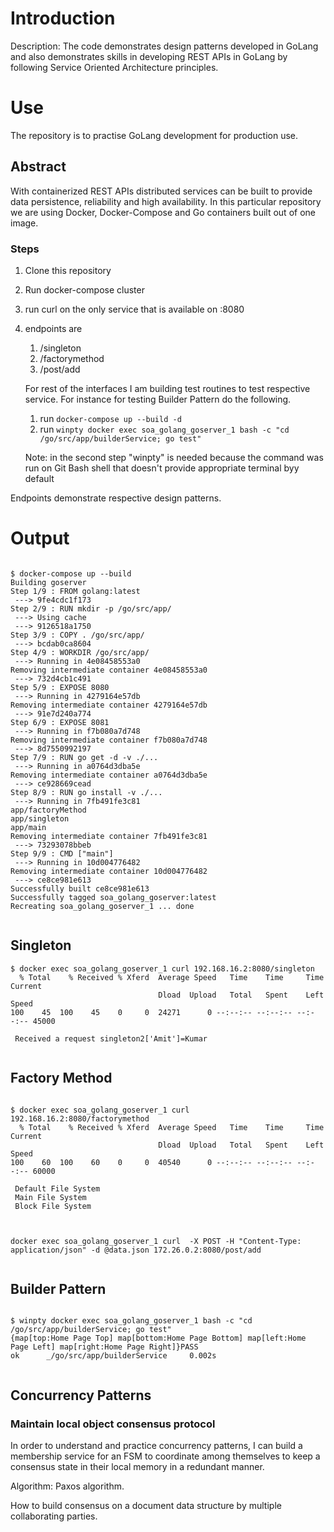 # Introduction

Description: The code demonstrates design patterns developed in GoLang and also demonstrates skills in developing
REST APIs in GoLang by following Service Oriented Architecture principles.

# Use

The repository is to practise GoLang development for production use. 

## Abstract

With containerized REST APIs distributed services can be built to provide data persistence, reliability and high availability. In this particular repository we are using Docker, Docker-Compose and Go containers built out of one image.

### Steps

1. Clone this repository
2. Run docker-compose cluster
3. run curl on the only service that is available on <container-ip-address>:8080
4. endpoints are
    1. /singleton
    2. /factorymethod
    3. /post/add
    
    For rest of the interfaces I am building test routines to test respective service. For instance for testing Builder Pattern do the following.
    
    1. run ```docker-compose up --build -d```
    2. run ```winpty docker exec soa_golang_goserver_1 bash -c "cd /go/src/app/builderService; go test"```
    
    Note: in the second step "winpty" is needed because the command was run on Git Bash shell that doesn't provide appropriate terminal byy default

Endpoints demonstrate respective design patterns.

# Output

```

$ docker-compose up --build
Building goserver
Step 1/9 : FROM golang:latest
 ---> 9fe4cdc1f173
Step 2/9 : RUN mkdir -p /go/src/app/
 ---> Using cache
 ---> 9126518a1750
Step 3/9 : COPY . /go/src/app/
 ---> bcdab0ca8604
Step 4/9 : WORKDIR /go/src/app/
 ---> Running in 4e08458553a0
Removing intermediate container 4e08458553a0
 ---> 732d4cb1c491
Step 5/9 : EXPOSE 8080
 ---> Running in 4279164e57db
Removing intermediate container 4279164e57db
 ---> 91e7d240a774
Step 6/9 : EXPOSE 8081
 ---> Running in f7b080a7d748
Removing intermediate container f7b080a7d748
 ---> 8d7550992197
Step 7/9 : RUN go get -d -v ./...
 ---> Running in a0764d3dba5e
Removing intermediate container a0764d3dba5e
 ---> ce928669cead
Step 8/9 : RUN go install -v ./...
 ---> Running in 7fb491fe3c81
app/factoryMethod
app/singleton
app/main
Removing intermediate container 7fb491fe3c81
 ---> 73293078bbeb
Step 9/9 : CMD ["main"]
 ---> Running in 10d004776482
Removing intermediate container 10d004776482
 ---> ce8ce981e613
Successfully built ce8ce981e613
Successfully tagged soa_golang_goserver:latest
Recreating soa_golang_goserver_1 ... done


```

## Singleton

```
$ docker exec soa_golang_goserver_1 curl 192.168.16.2:8080/singleton
  % Total    % Received % Xferd  Average Speed   Time    Time     Time  Current
                                 Dload  Upload   Total   Spent    Left  Speed
100    45  100    45    0     0  24271      0 --:--:-- --:--:-- --:--:-- 45000

 Received a request singleton2['Amit']=Kumar


```

## Factory Method

```

$ docker exec soa_golang_goserver_1 curl 192.168.16.2:8080/factorymethod
  % Total    % Received % Xferd  Average Speed   Time    Time     Time  Current
                                 Dload  Upload   Total   Spent    Left  Speed
100    60  100    60    0     0  40540      0 --:--:-- --:--:-- --:--:-- 60000

 Default File System
 Main File System
 Block File System



docker exec soa_golang_goserver_1 curl  -X POST -H "Content-Type: application/json" -d @data.json 172.26.0.2:8080/post/add


```

## Builder Pattern

```

$ winpty docker exec soa_golang_goserver_1 bash -c "cd /go/src/app/builderService; go test"
{map[top:Home Page Top] map[bottom:Home Page Bottom] map[left:Home Page Left] map[right:Home Page Right]}PASS
ok      _/go/src/app/builderService     0.002s


```

## Concurrency Patterns

### Maintain local object consensus protocol

In order to understand and practice concurrency patterns, I can build a membership service for an FSM to coordinate among themselves to keep a consensus state in their local memory in a redundant manner.

Algorithm: Paxos algorithm.

How to build consensus on a document data structure by multiple collaborating parties.

